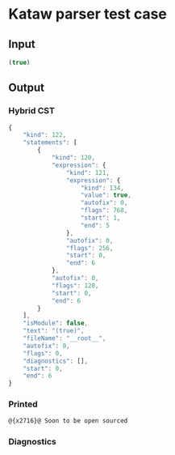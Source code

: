 # Kataw parser test case

## Input

`````js
(true)
`````

## Output

### Hybrid CST

```javascript
{
    "kind": 122,
    "statements": [
        {
            "kind": 120,
            "expression": {
                "kind": 121,
                "expression": {
                    "kind": 134,
                    "value": true,
                    "autofix": 0,
                    "flags": 768,
                    "start": 1,
                    "end": 5
                },
                "autofix": 0,
                "flags": 256,
                "start": 0,
                "end": 6
            },
            "autofix": 0,
            "flags": 128,
            "start": 0,
            "end": 6
        }
    ],
    "isModule": false,
    "text": "(true)",
    "fileName": "__root__",
    "autofix": 0,
    "flags": 0,
    "diagnostics": [],
    "start": 0,
    "end": 6
}
```

### Printed

```javascript
@{x2716}@ Soon to be open sourced
```

### Diagnostics

```javascript

```

